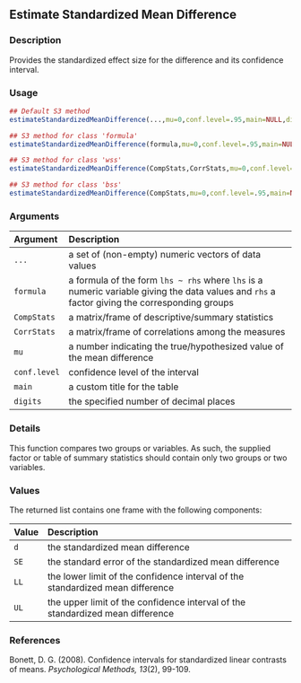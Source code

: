 ## Estimate Standardized Mean Difference

### Description

Provides the standardized effect size for the difference and its confidence interval.

### Usage

```r
## Default S3 method
estimateStandardizedMeanDifference(...,mu=0,conf.level=.95,main=NULL,digits=3)

## S3 method for class 'formula'
estimateStandardizedMeanDifference(formula,mu=0,conf.level=.95,main=NULL,digits=3)

## S3 method for class 'wss'
estimateStandardizedMeanDifference(CompStats,CorrStats,mu=0,conf.level=.95,main=NULL,digits=3)

## S3 method for class 'bss'
estimateStandardizedMeanDifference(CompStats,mu=0,conf.level=.95,main=NULL,digits=3)
```

### Arguments

Argument | Description
:-- | :--
```...``` | a set of (non-empty) numeric vectors of data values
```formula``` | a formula of the form `lhs ~ rhs` where `lhs` is a numeric variable giving the data values and `rhs` a factor giving the corresponding groups
```CompStats``` | a matrix/frame of descriptive/summary statistics
```CorrStats``` | a matrix/frame of correlations among the measures
```mu``` | a number indicating the true/hypothesized value of the mean difference
```conf.level``` | confidence level of the interval
```main``` | a custom title for the table
```digits``` | the specified number of decimal places

### Details

This function compares two groups or variables. As such, the supplied factor or table of summary statistics should contain only two groups or two variables.

### Values

The returned list contains one frame with the following components:

Value | Description
:-- | :--
```d``` | the standardized mean difference
```SE``` | the standard error of the standardized mean difference
```LL``` | the lower limit of the confidence interval of the standardized mean difference
```UL``` | the upper limit of the confidence interval of the standardized mean difference

### References

Bonett, D. G. (2008). Confidence intervals for standardized linear contrasts of means. *Psychological Methods, 13*(2), 99-109.
